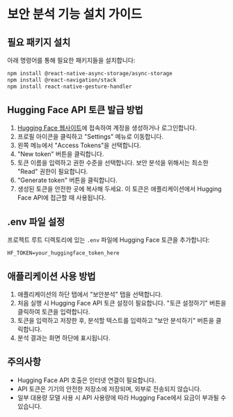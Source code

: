 # 보안 분석 기능 설치 가이드

## 필요 패키지 설치

아래 명령어를 통해 필요한 패키지들을 설치합니다:

```bash
npm install @react-native-async-storage/async-storage
npm install @react-navigation/stack
npm install react-native-gesture-handler
```

## Hugging Face API 토큰 발급 방법

1. [Hugging Face 웹사이트](https://huggingface.co/)에 접속하여 계정을 생성하거나 로그인합니다.
2. 프로필 아이콘을 클릭하고 "Settings" 메뉴로 이동합니다.
3. 왼쪽 메뉴에서 "Access Tokens"을 선택합니다.
4. "New token" 버튼을 클릭합니다.
5. 토큰 이름을 입력하고 권한 수준을 선택합니다. 보안 분석을 위해서는 최소한 "Read" 권한이 필요합니다.
6. "Generate token" 버튼을 클릭합니다.
7. 생성된 토큰을 안전한 곳에 복사해 두세요. 이 토큰은 애플리케이션에서 Hugging Face API에 접근할 때 사용됩니다.

## .env 파일 설정

프로젝트 루트 디렉토리에 있는 `.env` 파일에 Hugging Face 토큰을 추가합니다:

```
HF_TOKEN=your_huggingface_token_here
```

## 애플리케이션 사용 방법

1. 애플리케이션의 하단 탭에서 "보안분석" 탭을 선택합니다.
2. 처음 실행 시 Hugging Face API 토큰 설정이 필요합니다. "토큰 설정하기" 버튼을 클릭하여 토큰을 입력합니다.
3. 토큰을 입력하고 저장한 후, 분석할 텍스트를 입력하고 "보안 분석하기" 버튼을 클릭합니다.
4. 분석 결과는 화면 하단에 표시됩니다.

## 주의사항

- Hugging Face API 호출은 인터넷 연결이 필요합니다.
- API 토큰은 기기의 안전한 저장소에 저장되며, 외부로 전송되지 않습니다.
- 일부 대용량 모델 사용 시 API 사용량에 따라 Hugging Face에서 요금이 부과될 수 있습니다. 